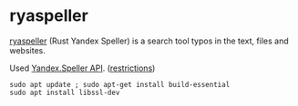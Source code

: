 # ryaspeller

[ryaspeller](https://github.com/oriontvv/ryaspeller) (Rust Yandex Speller) is a search tool typos in the text, files and websites.

Used [Yandex.Speller API](https://tech.yandex.ru/speller/doc/dg/concepts/About-docpage/). ([restrictions](<https://yandex.ru/legal/speller_api/>))

```
sudo apt update ; sudo apt-get install build-essential
sudo apt install libssl-dev
```